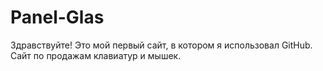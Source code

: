 # Panel-Glas 
Здравствуйте! Это мой первый сайт, в котором я использовал GitHub.
Сайт по продажам клавиатур и мышек.
